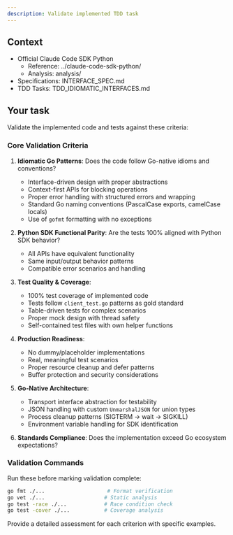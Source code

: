 ```yaml
---
description: Validate implemented TDD task
---
```


## Context

- Official Claude Code SDK Python
  - Reference: ../claude-code-sdk-python/
  - Analysis: analysis/
- Specifications: INTERFACE_SPEC.md
- TDD Tasks: TDD_IDIOMATIC_INTERFACES.md

## Your task

Validate the implemented code and tests against these criteria:

### Core Validation Criteria

1. **Idiomatic Go Patterns**: Does the code follow Go-native idioms and conventions?
   - Interface-driven design with proper abstractions
   - Context-first APIs for blocking operations
   - Proper error handling with structured errors and wrapping
   - Standard Go naming conventions (PascalCase exports, camelCase locals)
   - Use of `gofmt` formatting with no exceptions

2. **Python SDK Functional Parity**: Are the tests 100% aligned with Python SDK behavior?
   - All APIs have equivalent functionality
   - Same input/output behavior patterns
   - Compatible error scenarios and handling

3. **Test Quality & Coverage**: 
   - 100% test coverage of implemented code
   - Tests follow `client_test.go` patterns as gold standard
   - Table-driven tests for complex scenarios
   - Proper mock design with thread safety
   - Self-contained test files with own helper functions

4. **Production Readiness**: 
   - No dummy/placeholder implementations
   - Real, meaningful test scenarios
   - Proper resource cleanup and defer patterns
   - Buffer protection and security considerations

5. **Go-Native Architecture**:
   - Transport interface abstraction for testability
   - JSON handling with custom `UnmarshalJSON` for union types
   - Process cleanup patterns (SIGTERM → wait → SIGKILL)
   - Environment variable handling for SDK identification

6. **Standards Compliance**: Does the implementation exceed Go ecosystem expectations?

### Validation Commands

Run these before marking validation complete:
```bash
go fmt ./...                    # Format verification
go vet ./...                   # Static analysis
go test -race ./...            # Race condition check
go test -cover ./...           # Coverage analysis
```

Provide a detailed assessment for each criterion with specific examples.